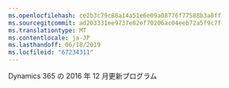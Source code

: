 ```yaml
---
ms.openlocfilehash: ce2b3c79c88a14a51e6e09a08776f77588b3a8ff
ms.sourcegitcommit: ad203331ee9737e82ef70206ac04eeb72a5f9c7f
ms.translationtype: MT
ms.contentlocale: ja-JP
ms.lasthandoff: 06/18/2019
ms.locfileid: "67234311"
---
```

Dynamics 365 の 2016 年 12 月更新プログラム